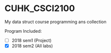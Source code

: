 # CUHK_CSCI2100
My data struct course programming ans collection

Program Included:
- [ ] 2018 sem1 (Project) 
- [x] 2018 sem2 (All labs)
